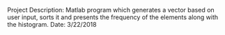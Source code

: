 Project Description: Matlab program which generates a vector based on user input, sorts it and presents the frequency of the elements along with the histogram.
Date: 3/22/2018